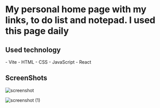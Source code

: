 <h1>My personal home page with my links, to do list and notepad. I used this page daily</h1>

<h2>Used technology</h2>
- Vite
- HTML
- CSS
- JavaScript
- React

<h2>ScreenShots</h2>

![screenshot](https://github.com/Kris1027/homePage-2/assets/120410235/ea6fb6b2-cca2-4385-8b09-9cab44151b5e)

![screenshot (1)](https://github.com/Kris1027/homePage-2/assets/120410235/5f4039c3-7342-4c0b-af26-dd0dc210b757)
